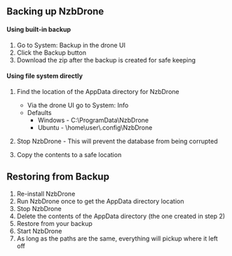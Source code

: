 ## Backing up NzbDrone ##

#### Using built-in backup ####

1. Go to System: Backup in the drone UI
2. Click the Backup button
3. Download the zip after the backup is created for safe keeping

#### Using file system directly ####
1. Find the location of the AppData directory for NzbDrone
	- Via the drone UI go to System: Info
	- Defaults
		- Windows - C:\ProgramData\NzbDrone
		- Ubuntu - \home\user\\.config\NzbDrone

2. Stop NzbDrone - This will prevent the database from being corrupted
3. Copy the contents to a safe location

## Restoring from Backup ##

1. Re-install NzbDrone
2. Run NzbDrone once to get the AppData directory location
3. Stop NzbDrone
4. Delete the contents of the AppData directory (the one created in step 2)
5. Restore from your backup
6. Start NzbDrone
7. As long as the paths are the same, everything will pickup where it left off